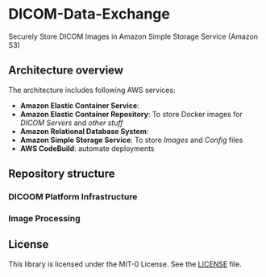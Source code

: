 # DICOM-Data-Exchange
Securely Store DICOM Images in Amazon Simple Storage Service (Amazon S3)


## Architecture overview

The architecture includes following AWS services:
* **Amazon Elastic Container Service**: 
* **Amazon Elastic Container Repository**: To store Docker images for *DICOM Servers* and *other stuff*
* **Amazon Relational Database System**: 
* **Amazon Simple Storage Service**: To store *Images* and *Config* files
* **AWS CodeBuild**: automate deployments

## Repository structure



### DICOOM Platform Infrastructure



### Image Processing



## License

This library is licensed under the MIT-0 License. See the [LICENSE](LICENSE) file.